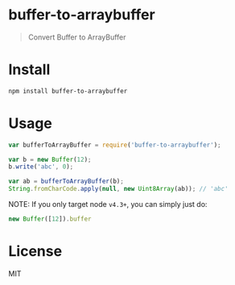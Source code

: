 # buffer-to-arraybuffer

> Convert Buffer to ArrayBuffer

# Install

```bash
npm install buffer-to-arraybuffer
```

# Usage

```javascript
var bufferToArrayBuffer = require('buffer-to-arraybuffer');

var b = new Buffer(12);
b.write('abc', 0);

var ab = bufferToArrayBuffer(b);
String.fromCharCode.apply(null, new Uint8Array(ab)); // 'abc'
```

NOTE: If you only target node `v4.3+`, you can simply just do:

```javascript
new Buffer([12]).buffer
```

# License

MIT
